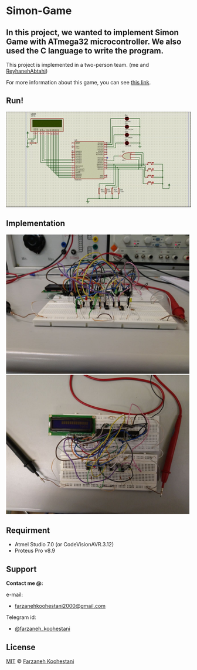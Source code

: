 # Simon-Game

## In this project, we wanted to implement **Simon Game** with **ATmega32** microcontroller. We also used the **C** language to write the program.

This project is implemented in a two-person team. (me and [ReyhanehAbtahi](https://github.com/ReyhaneAbtahi))

For more information about this game, you can see [this link](https://www.memozor.com/simon-games/simon-game).

## Run!
<img src="https://github.com/fark00/Simon-Game/blob/master/Run.gif">

## Implementation
<img src="https://github.com/fark00/Simon-Game/blob/master/Circuit1.jpg" width="500" height="380">

<img src="https://github.com/fark00/Simon-Game/blob/master/Circuit2.jpg" width="500" height="380">

## Requirment

* Atmel Studio 7.0 (or CodeVisionAVR.3.12) 
* Proteus Pro v8.9


## Support

**Contact me @:**

e-mail:

* farzanehkoohestani2000@gmail.com

Telegram id:

* [@farzaneh_koohestani](https://t.me/farzaneh_koohestani)

## License
[MIT](https://github.com/farkoo/CV-with-Matlab/blob/master/LICENSE)
&#0169; 
[Farzaneh Koohestani](https://github.com/farkoo)
